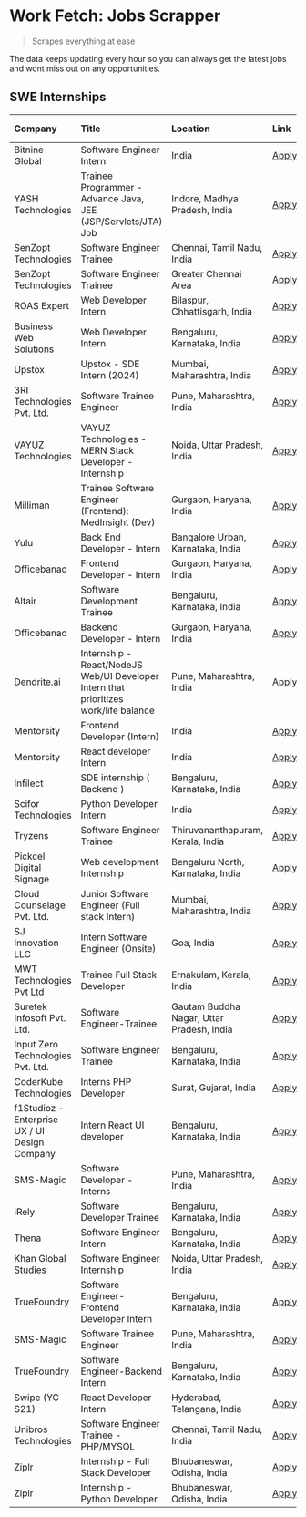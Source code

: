 # Work Fetch: Jobs Scrapper
> Scrapes everything at ease

The data keeps updating every hour so you can always get the latest jobs and wont miss out on any opportunities.

## SWE Internships
<!--START_SECTION:workfetch-->
| Company                                       | Title                                                                                | Location                                  | Link                                                                                                                                                                                                                                                                                                 | Date Posted   |
|:----------------------------------------------|:-------------------------------------------------------------------------------------|:------------------------------------------|:-----------------------------------------------------------------------------------------------------------------------------------------------------------------------------------------------------------------------------------------------------------------------------------------------------|:--------------|
| Bitnine Global                                | Software Engineer Intern                                                             | India                                     | [Apply](https://in.linkedin.com/jobs/view/software-engineer-intern-at-bitnine-global-3828521409?refId=BFqU2JGSRcqDLkKoL2PrxQ%3D%3D&trackingId=CCMTudWN3RDdcWt2bXJ5nA%3D%3D&position=13&pageNum=0&trk=public_jobs_jserp-result_search-card)                                                           | 2024-02-16    |
| YASH Technologies                             | Trainee Programmer - Advance Java, JEE (JSP/Servlets/JTA) Job                        | Indore, Madhya Pradesh, India             | [Apply](https://in.linkedin.com/jobs/view/trainee-programmer-advance-java-jee-jsp-servlets-jta-job-at-yash-technologies-3811759183?refId=17canHb%2BC1AIEneiJQ2bWQ%3D%3D&trackingId=flErwnGGyVbl6UbM9V2S%2Fw%3D%3D&position=16&pageNum=1&trk=public_jobs_jserp-result_search-card)                    | 2024-02-13    |
| SenZopt Technologies                          | Software Engineer Trainee                                                            | Chennai, Tamil Nadu, India                | [Apply](https://in.linkedin.com/jobs/view/software-engineer-trainee-at-senzopt-technologies-3827686880?refId=BFqU2JGSRcqDLkKoL2PrxQ%3D%3D&trackingId=pwFpCKIgmOq8TA0WErhBlg%3D%3D&position=6&pageNum=0&trk=public_jobs_jserp-result_search-card)                                                     | 2024-02-12    |
| SenZopt Technologies                          | Software Engineer Trainee                                                            | Greater Chennai Area                      | [Apply](https://in.linkedin.com/jobs/view/software-engineer-trainee-at-senzopt-technologies-3827688781?refId=BFqU2JGSRcqDLkKoL2PrxQ%3D%3D&trackingId=XQEm%2FnwqT86Kc9UmC8xGMw%3D%3D&position=8&pageNum=0&trk=public_jobs_jserp-result_search-card)                                                   | 2024-02-12    |
| ROAS Expert                                   | Web Developer Intern                                                                 | Bilaspur, Chhattisgarh, India             | [Apply](https://in.linkedin.com/jobs/view/web-developer-intern-at-roas-expert-3828189292?refId=BFqU2JGSRcqDLkKoL2PrxQ%3D%3D&trackingId=hyLfoxx%2ByOx1Z%2BQKXc0I3Q%3D%3D&position=11&pageNum=0&trk=public_jobs_jserp-result_search-card)                                                              | 2024-02-12    |
| Business Web Solutions                        | Web Developer Intern                                                                 | Bengaluru, Karnataka, India               | [Apply](https://in.linkedin.com/jobs/view/web-developer-intern-at-business-web-solutions-3828194251?refId=BFqU2JGSRcqDLkKoL2PrxQ%3D%3D&trackingId=wZVFhLQ4bzCJ8eOYz1y3xA%3D%3D&position=24&pageNum=0&trk=public_jobs_jserp-result_search-card)                                                       | 2024-02-12    |
| Upstox                                        | Upstox - SDE Intern (2024)                                                           | Mumbai, Maharashtra, India                | [Apply](https://in.linkedin.com/jobs/view/upstox-sde-intern-2024-at-upstox-3826556183?refId=BFqU2JGSRcqDLkKoL2PrxQ%3D%3D&trackingId=lKKqo5mo8470%2B2vgCvU0ew%3D%3D&position=22&pageNum=0&trk=public_jobs_jserp-result_search-card)                                                                   | 2024-02-10    |
| 3RI Technologies Pvt. Ltd.                    | Software Trainee Engineer                                                            | Pune, Maharashtra, India                  | [Apply](https://in.linkedin.com/jobs/view/software-trainee-engineer-at-3ri-technologies-pvt-ltd-3826557054?refId=17canHb%2BC1AIEneiJQ2bWQ%3D%3D&trackingId=Au2Cl8AmGdpFdsqpgCOZqg%3D%3D&position=11&pageNum=1&trk=public_jobs_jserp-result_search-card)                                              | 2024-02-10    |
| VAYUZ Technologies                            | VAYUZ Technologies - MERN Stack Developer - Internship                               | Noida, Uttar Pradesh, India               | [Apply](https://in.linkedin.com/jobs/view/vayuz-technologies-mern-stack-developer-internship-at-vayuz-technologies-3822619356?refId=17canHb%2BC1AIEneiJQ2bWQ%3D%3D&trackingId=wk%2B9UiN4g68ygMZl0K12zQ%3D%3D&position=18&pageNum=1&trk=public_jobs_jserp-result_search-card)                         | 2024-02-10    |
| Milliman                                      | Trainee Software Engineer (Frontend): MedInsight (Dev)                               | Gurgaon, Haryana, India                   | [Apply](https://in.linkedin.com/jobs/view/trainee-software-engineer-frontend-medinsight-dev-at-milliman-3792874280?refId=BFqU2JGSRcqDLkKoL2PrxQ%3D%3D&trackingId=lGdQKlRSClCrcSvCSbmjqg%3D%3D&position=4&pageNum=0&trk=public_jobs_jserp-result_search-card)                                         | 2024-02-09    |
| Yulu                                          | Back End Developer - Intern                                                          | Bangalore Urban, Karnataka, India         | [Apply](https://in.linkedin.com/jobs/view/back-end-developer-intern-at-yulu-3821682220?refId=BFqU2JGSRcqDLkKoL2PrxQ%3D%3D&trackingId=EiD%2BixkO7G2aXDyJr2ov7w%3D%3D&position=16&pageNum=0&trk=public_jobs_jserp-result_search-card)                                                                  | 2024-02-04    |
| Officebanao                                   | Frontend Developer - Intern                                                          | Gurgaon, Haryana, India                   | [Apply](https://in.linkedin.com/jobs/view/frontend-developer-intern-at-officebanao-3822614063?refId=BFqU2JGSRcqDLkKoL2PrxQ%3D%3D&trackingId=ZHB%2Bqb%2FwxAGLq6xhYB9law%3D%3D&position=7&pageNum=0&trk=public_jobs_jserp-result_search-card)                                                          | 2024-01-31    |
| Altair                                        | Software Development Trainee                                                         | Bengaluru, Karnataka, India               | [Apply](https://in.linkedin.com/jobs/view/software-development-trainee-at-altair-3817606202?refId=BFqU2JGSRcqDLkKoL2PrxQ%3D%3D&trackingId=6xq1RXXNpAOzFBIA%2BPAtXw%3D%3D&position=15&pageNum=0&trk=public_jobs_jserp-result_search-card)                                                             | 2024-01-31    |
| Officebanao                                   | Backend Developer - Intern                                                           | Gurgaon, Haryana, India                   | [Apply](https://in.linkedin.com/jobs/view/backend-developer-intern-at-officebanao-3814263731?refId=17canHb%2BC1AIEneiJQ2bWQ%3D%3D&trackingId=%2FfrEW0KuhAQFZBpl0skJNg%3D%3D&position=2&pageNum=1&trk=public_jobs_jserp-result_search-card)                                                           | 2024-01-31    |
| Dendrite.ai                                   | Internship - React/NodeJS Web/UI Developer Intern that prioritizes work/life balance | Pune, Maharashtra, India                  | [Apply](https://in.linkedin.com/jobs/view/internship-react-nodejs-web-ui-developer-intern-that-prioritizes-work-life-balance-at-dendrite-ai-3818948068?refId=17canHb%2BC1AIEneiJQ2bWQ%3D%3D&trackingId=cz5UgNzww7lH21fN%2FMiiJw%3D%3D&position=7&pageNum=1&trk=public_jobs_jserp-result_search-card) | 2024-01-31    |
| Mentorsity                                    | Frontend Developer (Intern)                                                          | India                                     | [Apply](https://in.linkedin.com/jobs/view/frontend-developer-intern-at-mentorsity-3820303627?refId=17canHb%2BC1AIEneiJQ2bWQ%3D%3D&trackingId=pgzKX%2BlK5C2gQx7zCKmRSQ%3D%3D&position=8&pageNum=1&trk=public_jobs_jserp-result_search-card)                                                           | 2024-01-31    |
| Mentorsity                                    | React developer Intern                                                               | India                                     | [Apply](https://in.linkedin.com/jobs/view/react-developer-intern-at-mentorsity-3820308129?refId=17canHb%2BC1AIEneiJQ2bWQ%3D%3D&trackingId=7BPPq5AEHorfPp9OvENeVg%3D%3D&position=24&pageNum=1&trk=public_jobs_jserp-result_search-card)                                                               | 2024-01-31    |
| Infilect                                      | SDE internship ( Backend )                                                           | Bengaluru, Karnataka, India               | [Apply](https://in.linkedin.com/jobs/view/sde-internship-backend-at-infilect-3815120558?refId=17canHb%2BC1AIEneiJQ2bWQ%3D%3D&trackingId=%2B%2FrCZlY%2Bs1wSzkgO6lxkbg%3D%3D&position=3&pageNum=1&trk=public_jobs_jserp-result_search-card)                                                            | 2024-01-25    |
| Scifor Technologies                           | Python Developer Intern                                                              | India                                     | [Apply](https://in.linkedin.com/jobs/view/python-developer-intern-at-scifor-technologies-3811416373?refId=17canHb%2BC1AIEneiJQ2bWQ%3D%3D&trackingId=ad%2FGsjpmyCxBoctmoFY07Q%3D%3D&position=22&pageNum=1&trk=public_jobs_jserp-result_search-card)                                                   | 2024-01-22    |
| Tryzens                                       | Software Engineer Trainee                                                            | Thiruvananthapuram, Kerala, India         | [Apply](https://in.linkedin.com/jobs/view/software-engineer-trainee-at-tryzens-3809363491?refId=BFqU2JGSRcqDLkKoL2PrxQ%3D%3D&trackingId=XFOQuR%2FKWHckNB8%2BHuhMrw%3D%3D&position=17&pageNum=0&trk=public_jobs_jserp-result_search-card)                                                             | 2024-01-18    |
| Pickcel Digital Signage                       | Web development Internship                                                           | Bengaluru North, Karnataka, India         | [Apply](https://in.linkedin.com/jobs/view/web-development-internship-at-pickcel-digital-signage-3826062393?refId=17canHb%2BC1AIEneiJQ2bWQ%3D%3D&trackingId=XoISaoJc9vz05mn8cJ47Zg%3D%3D&position=23&pageNum=1&trk=public_jobs_jserp-result_search-card)                                              | 2024-01-15    |
| Cloud Counselage Pvt. Ltd.                    | Junior Software Engineer (Full stack Intern)                                         | Mumbai, Maharashtra, India                | [Apply](https://in.linkedin.com/jobs/view/junior-software-engineer-full-stack-intern-at-cloud-counselage-pvt-ltd-3803132814?refId=BFqU2JGSRcqDLkKoL2PrxQ%3D%3D&trackingId=AawPD8CncOiIGsRRu6VBdA%3D%3D&position=25&pageNum=0&trk=public_jobs_jserp-result_search-card)                               | 2024-01-11    |
| SJ Innovation LLC                             | Intern Software Engineer (Onsite)                                                    | Goa, India                                | [Apply](https://in.linkedin.com/jobs/view/intern-software-engineer-onsite-at-sj-innovation-llc-3799959011?refId=17canHb%2BC1AIEneiJQ2bWQ%3D%3D&trackingId=wXxcsBEh6iTNdzC2uYoVHw%3D%3D&position=10&pageNum=1&trk=public_jobs_jserp-result_search-card)                                               | 2024-01-11    |
| MWT Technologies Pvt Ltd                      | Trainee Full Stack Developer                                                         | Ernakulam, Kerala, India                  | [Apply](https://in.linkedin.com/jobs/view/trainee-full-stack-developer-at-mwt-technologies-pvt-ltd-3800921715?refId=BFqU2JGSRcqDLkKoL2PrxQ%3D%3D&trackingId=2Zlb%2F3dGY9CK9Gce8Y%2BZhA%3D%3D&position=3&pageNum=0&trk=public_jobs_jserp-result_search-card)                                          | 2024-01-09    |
| Suretek Infosoft Pvt. Ltd.                    | Software Engineer-Trainee                                                            | Gautam Buddha Nagar, Uttar Pradesh, India | [Apply](https://in.linkedin.com/jobs/view/software-engineer-trainee-at-suretek-infosoft-pvt-ltd-3800934643?refId=BFqU2JGSRcqDLkKoL2PrxQ%3D%3D&trackingId=dKWYfKc5gAz8%2BgtQKS2csA%3D%3D&position=21&pageNum=0&trk=public_jobs_jserp-result_search-card)                                              | 2024-01-09    |
| Input Zero Technologies Pvt. Ltd.             | Software Engineer Trainee                                                            | Bengaluru, Karnataka, India               | [Apply](https://in.linkedin.com/jobs/view/software-engineer-trainee-at-input-zero-technologies-pvt-ltd-3800927643?refId=17canHb%2BC1AIEneiJQ2bWQ%3D%3D&trackingId=y3vZUksRUZ6Uv1Gx%2F6GN7A%3D%3D&position=5&pageNum=1&trk=public_jobs_jserp-result_search-card)                                      | 2024-01-09    |
| CoderKube Technologies                        | Interns PHP Developer                                                                | Surat, Gujarat, India                     | [Apply](https://in.linkedin.com/jobs/view/interns-php-developer-at-coderkube-technologies-3800923432?refId=17canHb%2BC1AIEneiJQ2bWQ%3D%3D&trackingId=%2BXVgxw4yy7cbI05OQATSCg%3D%3D&position=19&pageNum=1&trk=public_jobs_jserp-result_search-card)                                                  | 2024-01-09    |
| f1Studioz - Enterprise UX / UI Design Company | Intern React UI developer                                                            | Bengaluru, Karnataka, India               | [Apply](https://in.linkedin.com/jobs/view/intern-react-ui-developer-at-f1studioz-enterprise-ux-ui-design-company-3796354738?refId=BFqU2JGSRcqDLkKoL2PrxQ%3D%3D&trackingId=K0tccj3bLc741lon6DIgHg%3D%3D&position=5&pageNum=0&trk=public_jobs_jserp-result_search-card)                                | 2024-01-08    |
| SMS-Magic                                     | Software Developer -Interns                                                          | Pune, Maharashtra, India                  | [Apply](https://in.linkedin.com/jobs/view/software-developer-interns-at-sms-magic-3799485343?refId=17canHb%2BC1AIEneiJQ2bWQ%3D%3D&trackingId=6v0pVQD4g%2BvuaxQYUjJMBg%3D%3D&position=9&pageNum=1&trk=public_jobs_jserp-result_search-card)                                                           | 2024-01-05    |
| iRely                                         | Software Developer Trainee                                                           | Bengaluru, Karnataka, India               | [Apply](https://in.linkedin.com/jobs/view/software-developer-trainee-at-irely-3801577534?refId=BFqU2JGSRcqDLkKoL2PrxQ%3D%3D&trackingId=QjOKfGqCGwbXeqxR3QqQvg%3D%3D&position=10&pageNum=0&trk=public_jobs_jserp-result_search-card)                                                                  | 2023-12-22    |
| Thena                                         | Software Engineer Intern                                                             | Bengaluru, Karnataka, India               | [Apply](https://in.linkedin.com/jobs/view/software-engineer-intern-at-thena-3778731751?refId=BFqU2JGSRcqDLkKoL2PrxQ%3D%3D&trackingId=%2BmwcUau0vkEzVUwMaMR3Mg%3D%3D&position=19&pageNum=0&trk=public_jobs_jserp-result_search-card)                                                                  | 2023-12-05    |
| Khan Global Studies                           | Software Engineer Internship                                                         | Noida, Uttar Pradesh, India               | [Apply](https://in.linkedin.com/jobs/view/software-engineer-internship-at-khan-global-studies-3766942197?refId=17canHb%2BC1AIEneiJQ2bWQ%3D%3D&trackingId=LIuiv%2FE09RATT7cTstC13g%3D%3D&position=21&pageNum=1&trk=public_jobs_jserp-result_search-card)                                              | 2023-11-27    |
| TrueFoundry                                   | Software Engineer- Frontend Developer Intern                                         | Bengaluru, Karnataka, India               | [Apply](https://in.linkedin.com/jobs/view/software-engineer-frontend-developer-intern-at-truefoundry-3790095058?refId=BFqU2JGSRcqDLkKoL2PrxQ%3D%3D&trackingId=Y4o6AppTuMH4xHnui9vJrw%3D%3D&position=18&pageNum=0&trk=public_jobs_jserp-result_search-card)                                           | 2023-11-24    |
| SMS-Magic                                     | Software Trainee Engineer                                                            | Pune, Maharashtra, India                  | [Apply](https://in.linkedin.com/jobs/view/software-trainee-engineer-at-sms-magic-3761409781?refId=17canHb%2BC1AIEneiJQ2bWQ%3D%3D&trackingId=h9UMUt6RFA90r4S6l7yROA%3D%3D&position=4&pageNum=1&trk=public_jobs_jserp-result_search-card)                                                              | 2023-11-16    |
| TrueFoundry                                   | Software Engineer-Backend Intern                                                     | Bengaluru, Karnataka, India               | [Apply](https://in.linkedin.com/jobs/view/software-engineer-backend-intern-at-truefoundry-3779508170?refId=17canHb%2BC1AIEneiJQ2bWQ%3D%3D&trackingId=v30Bt4AMJ%2B8hfSaSJPc8RA%3D%3D&position=6&pageNum=1&trk=public_jobs_jserp-result_search-card)                                                   | 2023-11-10    |
| Swipe (YC S21)                                | React Developer Intern                                                               | Hyderabad, Telangana, India               | [Apply](https://in.linkedin.com/jobs/view/react-developer-intern-at-swipe-yc-s21-3737600089?refId=BFqU2JGSRcqDLkKoL2PrxQ%3D%3D&trackingId=xHfQdIcrjyuG21i38W0xjg%3D%3D&position=20&pageNum=0&trk=public_jobs_jserp-result_search-card)                                                               | 2023-10-13    |
| Unibros Technologies                          | Software Engineer Trainee - PHP/MYSQL                                                | Chennai, Tamil Nadu, India                | [Apply](https://in.linkedin.com/jobs/view/software-engineer-trainee-php-mysql-at-unibros-technologies-3656599241?refId=17canHb%2BC1AIEneiJQ2bWQ%3D%3D&trackingId=gKIh86eiQtQf2pgQrs6SRg%3D%3D&position=12&pageNum=1&trk=public_jobs_jserp-result_search-card)                                        | 2023-06-12    |
| Ziplr                                         | Internship - Full Stack Developer                                                    | Bhubaneswar, Odisha, India                | [Apply](https://in.linkedin.com/jobs/view/internship-full-stack-developer-at-ziplr-3645675705?refId=17canHb%2BC1AIEneiJQ2bWQ%3D%3D&trackingId=ufVaVpfXociClKY81CnvXQ%3D%3D&position=14&pageNum=1&trk=public_jobs_jserp-result_search-card)                                                           | 2023-06-02    |
| Ziplr                                         | Internship - Python Developer                                                        | Bhubaneswar, Odisha, India                | [Apply](https://in.linkedin.com/jobs/view/internship-python-developer-at-ziplr-3645677592?refId=17canHb%2BC1AIEneiJQ2bWQ%3D%3D&trackingId=HVv1mgjoz%2FlIcryw6769wQ%3D%3D&position=20&pageNum=1&trk=public_jobs_jserp-result_search-card)                                                             | 2023-06-02    |
<!--END_SECTION:workfetch-->
